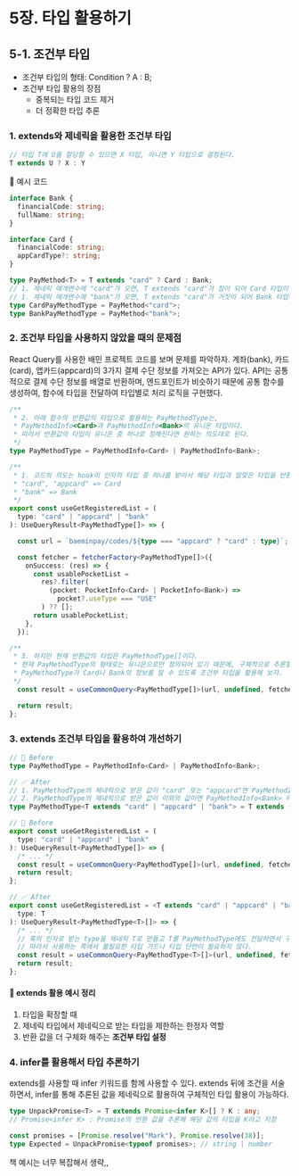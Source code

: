 # 5장. 타입 활용하기

## 5-1. 조건부 타입

- 조건부 타입의 형태: Condition ? A : B;
- 조건부 타입 활용의 장점
  - 중복되는 타입 코드 제거
  - 더 정확한 타입 추론

### 1. extends와 제네릭을 활용한 조건부 타입

```ts
// 타입 T에 U를 할당할 수 있으면 X 타입, 아니면 Y 타입으로 결정된다.
T extends U ? X : Y
```
📝 예시 코드
```ts
interface Bank {
  financialCode: string;
  fullName: string;
}

interface Card {
  financialCode: string;
  appCardType?: string;
}

type PayMethod<T> = T extends "card" ? Card : Bank;
// 1. 제네릭 매개변수에 "card"가 오면, T extends "card"가 참이 되어 Card 타입이 된다.
// 1. 제네릭 매개변수에 "bank"가 오면, T extends "card"가 거짓이 되어 Bank 타입이 된다.
type CardPayMethodType = PayMethod<"card">;
type BankPayMethodType = PayMethod<"bank">;
```

### 2. 조건부 타입을 사용하지 않았을 때의 문제점

React Query를 사용한 배민 프로젝트 코드를 보며 문제를 파악하자. 
계좌(bank), 카드(card), 앱카드(appcard)의 3가지 결제 수단 정보를 가져오는 API가 있다.
API는 공통적으로 결제 수단 정보를 배열로 반환하며, 엔드포인트가 비슷하기 때문에 공통 함수를 생성하여, 함수에 타입을 전달하여 타입별로 처리 로직을 구현했다.
```ts
/**
 * 2. 아래 함수의 반환값의 타입으로 활용하는 PayMethodType는,
 * PayMethodInfo<Card>과 PayMethodInfo<Bank>의 유니온 타입이다.
 * 따라서 반환값의 타입이 유니온 중 하나로 정해진다면 원하는 의도대로 된다.
 */
type PayMethodType = PayMethodInfo<Card> | PayMethodInfo<Bank>;

/**
 * 1. 코드의 의도는 hook이 인자의 타입 중 하나를 받아서 해당 타입과 알맞은 타입을 반환하게 하는 것이다.
 * "card", "appcard" => Card
 * "bank" => Bank
 */ 
export const useGetRegisteredList = (
  type: "card" | "appcard" | "bank"
): UseQueryResult<PayMethodType[]> => {

  const url = `baeminpay/codes/${type === "appcard" ? "card" : type}`;

  const fetcher = fetcherFactory<PayMethodType[]>({
    onSuccess: (res) => {
      const usablePocketList =
        res?.filter(
          (pocket: PocketInfo<Card> | PocketInfo<Bank>) =>
            pocket?.useType === "USE"
        ) ?? [];
      return usablePocketList;
    },
  });

/**
 * 3. 하지만 현재 반환값의 타입은 PayMethodType[]이다.
 * 현재 PayMethodType의 형태로는 유니온으로만 정의되어 있기 때문에, 구체적으로 추론할 수가 없다.
 * PayMethodType가 Card나 Bank의 정보를 알 수 있도록 조건부 타입을 활용해 보자.
 */
  const result = useCommonQuery<PayMethodType[]>(url, undefined, fetcher);

  return result;
};
```

### 3. extends 조건부 타입을 활용하여 개선하기

```ts
// 🚨 Before
type PayMethodType = PayMethodInfo<Card> | PayMethodInfo<Bank>;

// ✅ After
// 1. PayMethodType의 제네릭으로 받은 값이 "card" 또는 "appcard"면 PayMethodInfo<Card> 타입을 반환
// 2. PayMethodType의 제네릭으로 받은 값이 이외의 값이면 PayMethodInfo<Bank> 타입을 반환
type PayMethodType<T extends "card" | "appcard" | "bank"> = T extends ("card" | "appcard") ? Card : Bank
```

```ts
// 🚨 Before
export const useGetRegisteredList = (
  type: "card" | "appcard" | "bank"
): UseQueryResult<PayMethodType[]> => {
  /* ... */
  const result = useCommonQuery<PayMethodType[]>(url, undefined, fetcher);
  return result;
};

// ✅ After
export const useGetRegisteredList = <T extends "card" | "appcard" | "bank">(
  type: T
): UseQueryResult<PayMethodType<T>[]> => {
  /* ... */
  // 훅의 인자로 받는 type을 제네릭 T로 만들고 T를 PayMethodType에도 전달하면서 구체적인 타입 추론이 가능해졌다!
  // 따라서 사용하는 쪽에서 불필요한 타입 가드나 타입 단언이 필요하지 않다.
  const result = useCommonQuery<PayMethodType<T>[]>(url, undefined, fetcher);
  return result;
};
```

#### 👣 extends 활용 예시 정리
1. 타입을 확장할 때
2. 제네릭 타입에서 제네릭으로 받는 타입을 제한하는 한정자 역할
3. 반환 값을 더 구체화 해주는 **조건부 타입 설정**

### 4. infer를 활용해서 타입 추론하기
extends를 사용할 때 infer 키워드를 함께 사용할 수 있다.
extends 뒤에 조건을 서술하면서, infer를 통해 추론된 값을 제네릭으로 활용하여 구체적인 타입 활용이 가능하다.

```ts
type UnpackPromise<T> = T extends Promise<infer K>[] ? K : any;
// Promise<infer K> : Promise의 반환 값을 추론해 해당 값의 타입을 K라고 지정

const promises = [Promise.resolve("Mark"), Promise.resolve(38)];
type Expected = UnpackPromise<typeof promises>; // string | number
```

책 예시는 너무 복잡해서 생략,,

